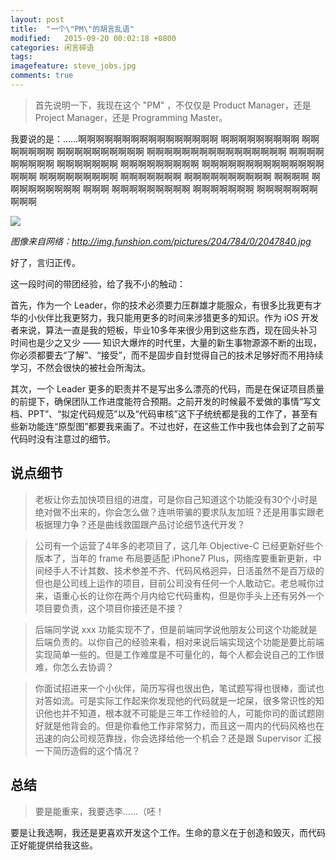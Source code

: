 ```yaml
---
layout: post
title:  "一个\"PM\"的胡言乱语"
modified:   2015-09-20 00:02:18 +0800
categories: 闲言碎语
tags: 
imagefeature: steve_jobs.jpg
comments: true
---
```



> 首先说明一下，我现在这个 "PM" ，不仅仅是 Product Manager，还是 Project Manager，还是 Programming Master。

我要说的是：……啊啊啊啊啊啊啊啊啊啊啊啊啊啊啊啊 啊啊啊啊啊啊啊啊啊 啊啊啊啊啊啊啊  啊啊啊啊啊啊啊啊啊啊 啊啊啊啊啊啊啊啊啊啊啊啊啊啊啊啊 啊啊啊啊啊啊啊啊啊 啊啊啊啊啊啊啊  啊啊啊啊啊啊啊啊啊 啊啊啊啊啊啊啊啊啊啊啊啊啊啊啊啊啊 啊啊啊啊啊啊啊啊啊 啊啊啊啊啊啊啊  啊啊啊啊啊啊啊啊啊啊  啊啊啊啊 啊啊啊啊啊啊啊啊啊    啊啊啊 啊啊啊啊啊啊啊啊啊 啊啊啊啊啊啊啊  啊啊啊啊啊啊啊啊啊啊

![](http://img.funshion.com/pictures/204/784/0/2047840.jpg)

*图像来自网络：http://img.funshion.com/pictures/204/784/0/2047840.jpg*

好了，言归正传。

这一段时间的带团经验，给了我不小的触动：

首先，作为一个 Leader，你的技术必须要力压群雄才能服众，有很多比我更有才华的小伙伴比我更努力，我只能用更多的时间来涉猎更多的知识。作为 iOS 开发者来说，算法一直是我的短板，毕业10多年来很少用到这些东西，现在回头补习时间也是少之又少 —— 知识大爆炸的时代里，大量的新生事物源源不断的出现，你必须都要去“了解”、“接受”，而不是固步自封觉得自己的技术足够好而不用持续学习，不然会很快的被社会所淘汰。

其次，一个 Leader 更多的职责并不是写出多么漂亮的代码，而是在保证项目质量的前提下，确保团队工作进度能符合预期。之前开发的时候最不爱做的事情“写文档、PPT”、“拟定代码规范”以及“代码审核”这下子统统都是我的工作了，甚至有些新功能连“原型图”都要我来画了。不过也好，在这些工作中我也体会到了之前写代码时没有注意过的细节。

## 说点细节

> 老板让你去加快项目组的进度，可是你自己知道这个功能没有30个小时是绝对做不出来的，你会怎么做？连哄带骗的要求队友加班？还是用事实跟老板据理力争？还是曲线救国跟产品讨论细节迭代开发？

> 公司有一个运营了4年多的老项目了，这几年 Objective-C 已经更新好些个版本了，当年的 frame 布局要适配 iPhone7 Plus，网络库要重新更新，中间经手人不计其数、技术参差不齐、代码风格迥异，日活虽然不是百万级的但也是公司线上运作的项目，目前公司没有任何一个人敢动它。老总喊你过来，语重心长的让你在两个月内给它代码重构，但是你手头上还有另外一个项目要负责，这个项目你接还是不接？

> 后端同学说 xxx 功能实现不了，但是前端同学说他朋友公司这个功能就是后端负责的。以你自己的经验来看，相对来说后端实现这个功能是要比前端实现简单一些的。但是工作难度是不可量化的，每个人都会说自己的工作很难，你怎么去协调？

> 你面试招进来一个小伙伴，简历写得也很出色，笔试题写得也很棒，面试也对答如流。可是实际工作起来你发现他的代码就是一坨屎，很多常识性的知识他也并不知道，根本就不可能是三年工作经验的人，可能你司的面试题刚好就是他背会的。但是你看他工作非常努力，而且这一周内的代码风格也在迅速的向公司规范靠拢，你会选择给他一个机会？还是跟 Supervisor 汇报一下简历造假的这个情况？


## 总结

> 要是能重来，我要选李……（呸！ 
 
要是让我选啊，我还是更喜欢开发这个工作。生命的意义在于创造和毁灭，而代码正好能提供给我这些。

